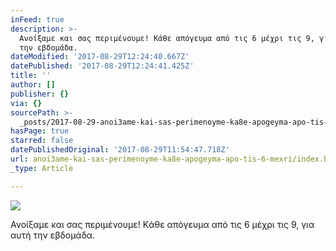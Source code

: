 ```yaml
---
inFeed: true
description: >-
  Ανοίξαμε και σας περιμένουμε! Kάθε απόγευμα από τις 6 μέχρι τις 9, για αυτή
  την εβδομάδα.
dateModified: '2017-08-29T12:24:40.667Z'
datePublished: '2017-08-29T12:24:41.425Z'
title: ''
author: []
publisher: {}
via: {}
sourcePath: >-
  _posts/2017-08-29-anoi3ame-kai-sas-perimenoyme-ka8e-apogeyma-apo-tis-6-mexri.md
hasPage: true
starred: false
datePublishedOriginal: '2017-08-29T11:54:47.718Z'
url: anoi3ame-kai-sas-perimenoyme-ka8e-apogeyma-apo-tis-6-mexri/index.html
_type: Article

---
```

![](https://the-grid-user-content.s3-us-west-2.amazonaws.com/5a3bcace-fa7f-476d-bed6-4f32ed797547.png)

Ανοίξαμε και σας περιμένουμε! Kάθε απόγευμα από τις 6 μέχρι τις 9, για αυτή την εβδομάδα.